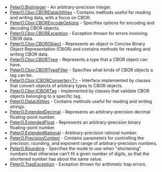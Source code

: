* [PeterO.BigInteger](PeterO.BigInteger.md) - An arbitrary-precision integer.
 * [PeterO.Cbor.CBORDataUtilities](PeterO.Cbor.CBORDataUtilities.md) - Contains methods useful for reading and writing data, with             a focus on CBOR.
 * [PeterO.Cbor.CBOREncodeOptions](PeterO.Cbor.CBOREncodeOptions.md) - Specifies options for encoding and decoding CBOR             objects.
 * [PeterO.Cbor.CBORException](PeterO.Cbor.CBORException.md) - Exception thrown for errors involving CBOR data.
 * [PeterO.Cbor.CBORObject](PeterO.Cbor.CBORObject.md) - Represents an object in Concise Binary Object             Representation (CBOR) and contains methods for reading and writing             CBOR data.
 * [PeterO.Cbor.CBORType](PeterO.Cbor.CBORType.md) - Represents a type that a CBOR object can have.
 * [PeterO.Cbor.CBORTypeFilter](PeterO.Cbor.CBORTypeFilter.md) - Specifies what kinds of CBOR objects a tag can be.
 * [PeterO.Cbor.ICBORConverter&lt;T&gt;](PeterO.Cbor.ICBORConverter-T.md) - Interface implemented by classes that convert objects of             arbitrary types to CBOR objects.
 * [PeterO.Cbor.ICBORTag](PeterO.Cbor.ICBORTag.md) - Implemented by classes that validate CBOR objects             belonging to a specific tag.
 * [PeterO.DataUtilities](PeterO.DataUtilities.md) - Contains methods useful for reading and writing strings.
 * [PeterO.ExtendedDecimal](PeterO.ExtendedDecimal.md) - Represents an arbitrary-precision decimal floating-point             number.
 * [PeterO.ExtendedFloat](PeterO.ExtendedFloat.md) - Represents an arbitrary-precision binary floating-point             number.
 * [PeterO.ExtendedRational](PeterO.ExtendedRational.md) - Arbitrary-precision rational number.
 * [PeterO.PrecisionContext](PeterO.PrecisionContext.md) - Contains parameters for controlling the precision,             rounding, and exponent range of arbitrary-precision numbers.
 * [PeterO.Rounding](PeterO.Rounding.md) - Specifies the mode to use when "shortening"             numbers that otherwise can't fit a given number of digits, so             that the shortened number has about the same value.
 * [PeterO.TrapException](PeterO.TrapException.md) - Exception thrown for arithmetic trap errors.
